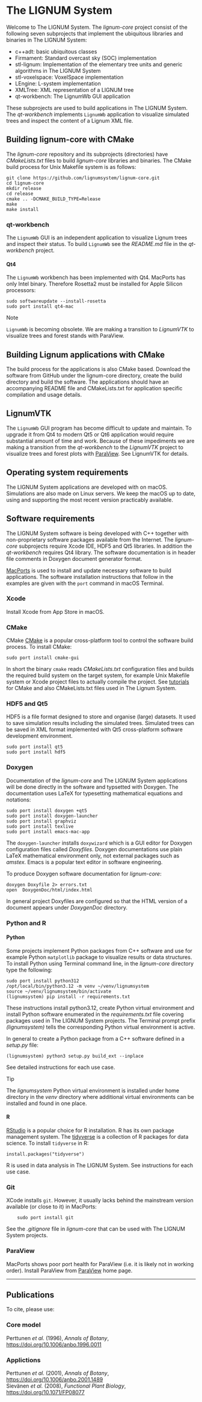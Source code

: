 # The LIGNUM System
Welcome to The LIGNUM System. The *lignum-core* project 
consist of the following seven subprojects that implement 
the ubiquitous libraries and binaries in The LIGNUM System:

+ c++adt: basic ubiquitous classes
+ Firmament: Standard overcast sky (SOC) implementation
+ stl-lignum: Implementation of the elementary tree units and generic algorithms in The LIGNUM System
+ stl-voxelspace: VoxelSpace implementation
+ LEngine: L-system implementation
+ XMLTree: XML representation of a LIGNUM tree
+ qt-workbench: The LignumWb GUI application

These subprojects are used to build applications in The LIGNUM System. The 
*qt-workbench* implements `LignumWb` application to visualize simulated trees 
and inspect the content of a Lignum XML file.

## Building lignum-core with CMake
The *lignum-core* repository  and its subprojects (directories) have *CMakeLists.txt* files to build 
*lignum-core* libraries and binaries. The CMake build process for Unix Makefile system is as follows:

	git clone https://github.com/lignumsystem/lignum-core.git
	cd lignum-core
	mkdir release 
	cd release
	cmake .. -DCMAKE_BUILD_TYPE=Release
	make
	make install

### qt-workbench
The `LignumWb` GUI is an independent application to visualize Lignum trees and inspect their status.
To build `LignumWb` see the *README.md* file in the *qt-workbench* project.

#### Qt4 
The `LignumWb` workbench has been implemented with Qt4. MacPorts has only Intel binary.
Therefore Rosetta2 must be installed for Apple Silicon processors:
	
	sudo softwareupdate --install-rosetta
	sudo port install qt4-mac

>[!NOTE]
>`LignumWb` is becoming obsolete. We are making a transition to *LignumVTK* to visualize trees and 
>forest stands with ParaView.

## Building Lignum applications with CMake
The build process for the applications is also CMake based. Download the software from GitHub under the 
lignum-core directory, create the build directory and build the software. The applications should
have an accompanying README file and CMakeLists.txt for application specific compilation and usage details.

## LignumVTK
The `LignumWb` GUI program has become difficult to update and maintain.
To upgrade it from Qt4 to modern Qt5 or Qt6 application would require substantial amount of time and work. 
Because of these impediments we are making a transition from the *qt-workbench* to the *LignumVTK* project 
to visualize trees and forest plots with [ParaView](https://www.paraview.org). See LignumVTK for details.

## Operating system  requirements
The LIGNUM System applications are  developed with on macOS. 
Simulations are also made on Linux servers. We keep the 
macOS up to date, using and supporting the most recent version practicably available.

## Software requirements
The LIGNUM System software is being developed with C++ together 
with non-proprietary software packages available from the Internet.
The *lignum-core* subprojects require Xcode IDE, HDF5 and Qt5 libraries. 
In addition the *qt-workbench* requires Qt4 library. The software documentation
is in header file comments in Doxygen document generator format.

[MacPorts](https://www.macports.org) is used to install and update 
necessary software to build applications. The software installation 
instructions that follow in the examples are given with the `port` command 
in macOS Terminal.

### Xcode
Install Xcode from App Store in macOS.

### CMake
CMake  [CMake](https://cmake.org) is a popular cross-platform tool
to control the software  build process. To install CMake:

	sudo port install cmake-gui

In short the binary `cmake` reads *CMakeLists.txt* configuration files and builds 
the required build system on the target system, for example Unix Makefile system 
or Xcode project files to actually compile the project. See [tutorials](https://cmake.org/getting-started/) 
for CMake and also CMakeLists.txt files used in The Lignum System.

### HDF5 and Qt5 
HDF5 is a file format designed to store and organise (large) datasets. It used
to save simulation results including the simulated trees. Simulated trees
can be saved in XML format implemented with Qt5 cross-platform software development environment.

	sudo port install qt5
	sudo port install hdf5

### Doxygen 
Documentation of the *lignum-core* and The LIGNUM System applications 
will be done directly in the software and typsetted with Doxygen. 
The documentation uses LaTeX for typesetting mathematical equations and notations:

	sudo port install doxygen +qt5
	sudo port install doxygen-launcher
	sudo port install graphviz 
	sudo port install texlive
	sudo port install emacs-mac-app

The `doxygen-launcher` installs `doxywizard` which is a GUI editor for Doxygen 
configuration files called *Doxyfiles*. Doxygen documentations use plain LaTeX 
mathematical environment only, not external packages such as *amstex*. 
Emacs is a popular text editor in software engineering. 

To produce Doxygen software documentation for *lignum-core*:

	doxygen Doxyfile 2> errors.txt
	open  DoxygenDoc/html/index.html

In general project Doxyfiles are configured so that the HTML version of a document appears under
*DoxygenDoc* directory. 

### Python and R
#### Python
Some projects implement Python packages from C++ software and use 
for example Python `matplotlib`  package to visualize results or data structures. 
To install Python using Terminal command line, in the *lignum-core* 
directory type the following:

	sudo port install python312
	/opt/local/bin/python3.12 -m venv ~/venv/lignumsystem
	source ~/venv/lignumsystem/bin/activate
	(lignumsystem) pip install -r requirements.txt

These instructions install python3.12, create Python virtual environment and install
Python software enumerated in the *requirements.txt* file covering packages used in The LIGNUM System projects. 
The Terminal prompt prefix *(lignumsystem)* tells the corresponding Python virtual environment is active. 

In general to create a Python package from a C++ software 
defined in a *setup.py* file:
	
	(lignumsystem) python3 setup.py build_ext --inplace
	
See detailed instructions for each use case.

> [!TIP]
> The *lignumsystem* Python virtual environment is installed under home directory in the *venv* directory
> where additional virtual environments can be installed and found in one place.

#### R
[RStudio](https://posit.co/products/open-source/rstudio/) is a popular choice for R installation.
R has its own package management system. The [tidyverse](https://www.tidyverse.org) is a collection of R packages 
for data science. To install `tidyverse` in R:
	
	install.packages("tidyverse")

R is used in data analysis in The LIGNUM System. See instructions for each use case.

### Git
XCode installs `git`. However, it usually lacks behind the mainstream version
available (or close to it) in MacPorts:
	
		sudo port install git
		
See the *.gitignore* file in *lignum-core* that can be used with The LIGNUM System projects. 

### ParaView
MacPorts shows poor port health for ParaView (i.e. it is likely not in working order).
Install ParaView from [ParaView](https://www.paraview.org) home page.

---

## Publications 
To cite, please use:

### Core model

Perttunen *et al.* (1996), *Annals of Botany*, https://doi.org/10.1006/anbo.1996.0011

### Applictions

Perttunen *et al.* (2001), *Annals of Botany*, https://doi.org/10.1006/anbo.2001.1489<br>
Sievänen *et al.* (2008), *Functional Plant Biology*, https://doi.org/10.1071/FP08077<br>








